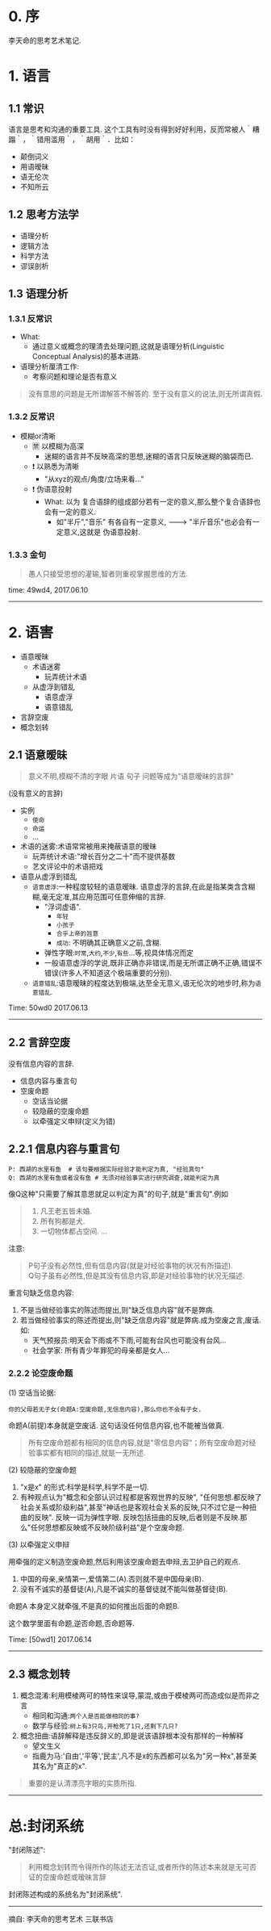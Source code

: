 # 0. 序

李天命的思考艺术笔记.

# 1. 语言

## 1.1 常识

语言是思考和沟通的重要工具. 这个工具有时没有得到好好利用，反而常被人｀糟蹋｀，｀错用滥用｀，｀胡用｀．比如：

- 颠倒词义
- 用语暧昧
- 语无伦次
- 不知所云

## 1.2 思考方法学

- 语理分析
- 逻辑方法
- 科学方法
- 谬误剖析

## 1.3 语理分析

### 1.3.1 反常识

- What:
  - 通过意义或概念的理清去处理问题,这就是语理分析(Linguistic Conceptual Analysis)的基本进路.
- 语理分析厘清工作:
  - 考察问题和理论是否有意义

> 没有意思的问题是无所谓解答不解答的. 至于没有意义的说法,则无所谓真假.

### 1.3.2 反常识

- 模糊or清晰
  - :u7981: 以模糊为高深
    - 迷糊的语言并不反映高深的思想,迷糊的语言只反映迷糊的脑袋而已.
  - :exclamation: 以熟悉为清晰
    - "从xyz的观点/角度/立场来看..."
  - :exclamation: 伪语意投射
    - What: 以为 复合语辞的组成部分若有一定的意义,那么整个复合语辞也会有一定的意义.
      - 如"半斤","音乐" 有各自有一定意义, ---> "半斤音乐"也必会有一定意义,这就是 伪语意投射.

### 1.3.3 金句

> 愚人只接受思想的灌输,智者则重视掌握思维的方法.

time: 49wd4, 2017.06.10

---

# 2. 语害

- 语意暧昧
  - 术语迷雾
    - 玩弄统计术语
  - 从虚浮到错乱
    - 语意虚浮
    - 语意错乱
- 言辞空废
- 概念划转

## 2.1 语意暧昧

> 意义不明,模糊不清的字眼 片语 句子 问题等成为"语意暧昧的言辞"

(没有意义的言辞)

- 实例
  - `使命`
  - `命运`
  - ...
- 术语的迷雾:术语常常被用来掩蔽语意的暧昧
  - 玩弄统计术语:"增长百分之二十"而不提供基数
  - 艺文评论中的术语把戏
- 语意从虚浮到错乱
  - `语意虚浮`:一种程度较轻的语意暧昧. 语意虚浮的言辞,在此是指某类含含糊糊,毫无定准,其应用范围可任意伸缩的言辞.
    - "浮词虚语".
      - `年轻`
      - `小孩子`
      - `合乎上帝的旨意`
      - `成功`: 不明确其正确意义之前,含糊.
    - 弹性字眼:`时常`,`大约`,`不少`,`有些`...等,视具体情况而定
    - 一般语意虚浮的学说,既非正确亦非错误,而是无所谓正确不正确,错误不错误(许多人不知道这个极端重要的分别).
  - `语意错乱`:语意暧昧的程度达到极端,达至全无意义,语无伦次的地步时,称为`语意错乱`.

Time: 50wd0 2017.06.13

---

## 2.2 言辞空废

没有信息内容的言辞.

- 信息内容与重言句
- 空废命题
  - 空话当论据
  - 较隐蔽的空废命题
  - 以牵强定义申辩(定义为错)

## 2.2.1 信息内容与重言句

```
P: 西湖的水里有鱼  # 该句要根据实际经验才能判定为真, "经验真句"
Q: 西湖的水里有鱼或者没有鱼 # 无须对经验事实进行研究调查,就能判定为真
```

像Q这种"只需要了解其意思就足以判定为真"的句子,就是"重言句".例如

> 1. 凡王老五皆未婚.
> 2. 所有狗都是犬.
> 3. 一切物体都占空间.
> ...

注意:

> P句子没有必然性,但有信息内容(就是对经验事物的状况有所描述).  
> Q句子虽有必然性,但是其没有信息内容,即是对经验事物的状况无描述.

重言句缺乏信息内容:

1. 不是当做经验事实的陈述而提出,则"缺乏信息内容"就不是弊病.
2. 若当做经验事实的陈述而提出,则"缺乏信息内容"就是弊病.成为空废之言,废话. 如:
    - 天气预报员:明天会下雨或不下雨,可能有台风也可能没有台风...
    - 社会学家: 所有青少年罪犯的母亲都是女人...

### 2.2.2 论空废命题

(1) 空话当论据:

```
你的父母若无子女(命题A:空废命题,无信息内容),那么你也不会有子女.
```

命题A(前提)本身就是空废话. 这句话没任何信息内容,也不能被当做真.

> 所有空废命题都有相同的信息内容,就是"零信息内容"；所有空废命题对经验事实都有相同的描述,就是一无所述.

(2) 较隐蔽的空废命题

>
1. "x是x" 的形式:科学是科学,科学不是一切.
2. 有种观点认为"概念和全部认识过程都是客观世界的反映", "任何思想.都反映了社会关系或阶级利益",甚至"神话也是客观社会关系的反映,只不过它是一种扭曲的反映".
    反映一词为弹性字眼. 反映包括扭曲的反映,后者则是不反映.那么"任何思想都反映或不反映阶级利益"是个空废命题.

(3) 以牵强定义申辩

用牵强的定义制造空废命题,然后利用该空废命题去申辩,去卫护自己的观点.

>
1. 中国的母亲,亲情第一,爱情第二(A).否则就不是中国母亲(B).
2. 没有不诚实的基督徒(A),凡是不诚实的基督徒就不能叫做基督徒(B).

命题A 本身定义就牵强,不是真的如何推出后面的命题B.

这个数学里面有命题,逆否命题,否命题等.

Time: [50wd1] 2017.06.14

---

## 2.3 概念划转

1. 概念混淆:利用模棱两可的特性来误导,蒙混,或由于模棱两可而造成似是而非之言
    - 相同和沟通:`两个人是否能做相同的事?`
    - 数学与经验:`树上有3只鸟,开枪死了1只,还剩下几只?`
2. 概念扭曲:语辞解释是违反辞义的,即是说该语辞根本没有那样的一种解释
    - 望文生义
    - 指鹿为马:'自由','平等','民主',凡不是x的东西都可以名为"另一种x",甚至美其名为"真正的x".

> 重要的是认清漂亮字眼的实质所指.

---

# 总:封闭系统

"封闭陈述":

> 利用概念划转而令得所作的陈述无法否证,或者所作的陈述本来就是无可否证的空废命题或暧昧言辞

封闭陈述构成的系统名为"封闭系统".

---

摘自: 李天命的思考艺术  三联书店
